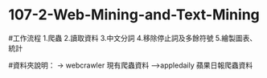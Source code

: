 # 107-2-Web-Mining-and-Text-Mining

#工作流程
1.爬蟲
2.讀取資料
3.中文分詞
4.移除停止詞及多餘符號
5.繪製圖表、統計

#資料夾說明：
-> webcrawler 現有爬蟲資料
 -->appledaily 蘋果日報爬蟲資料
